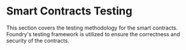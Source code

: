 # Smart Contracts Testing

This section covers the testing methodology for the smart contracts. Foundry's testing framework is utilized to ensure the correctness and security of the contracts.